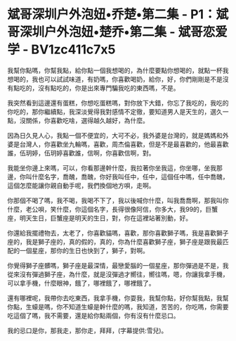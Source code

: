 # 斌哥深圳户外泡妞•乔楚•第二集 - P1：斌哥深圳户外泡妞•楚乔•第二集 - 斌哥恋爱学 - BV1zc411c7x5

我幫你點嗎，你幫我點，給你點一個我想喝的，為什麼要點你想喝的，就點一杯我想喝的，我也可以試試味道，有奶嗎，你喜歡喝奶，給你，好，你們剛剛是不是沒有點吃的，沒有點吃的，你是出來專門騙我吃的東西嗎，不是。

我突然看到這邊還有蛋糕，你想吃蛋糕嗎，對你放下大錯，你忘了我吃的，我吃的你吃的，那你繼續點，我深淡覺得我對感情不定徹，要知道男人是天生的，選久一點，沒關係，你喜歡吃啥，選得越久越好，為什麼。

因為日久見人心，我點一個不便宜的，大可不必，我外婆是台灣的，就是媽媽和外婆是台灣人，你喜歡坐九輪嗎，喜歡，周杰倫喜歡，但是不是最喜歡的，他最喜歡誰，伍玥婷，伍玥婷喜歡誰，信啊，你喜歡信啊，對。

我能坐你邊上來嗎，可以，你看那邊幹什麼，我拉著你坐我這，你坐哪，坐我那邊，你叫什麼名字，喬醜，喬醜，你好我叫任中，任中，這個任中嗎，任中喬醜，這個怎麼能讓你親自動手呢，我們換個地方唄，走啊。

你那個不喝了嗎，我不喝，我喝不下了，我以後喊你什麼，叫我喬喬啊，那我叫你什麼，老公唄，笑什麼，你這個名字，長得很像阿信，你多大，我99的，巨蟹座，明天生日，巨蟹座是明天的生日，對，你在這裡站著別動，好。

你還給我擺禮物去，太老了，你喜歡貓嗎，喜歡，那你喜歡獅子嗎，我是喜歡獅子座的，我是獅子座的，真的假的，真的，你為什麼喜歡獅子座，獅子座是跟我最匹配的一個星座，那你的生日也快到了，獅子，對啊。

你覺得獅子座髒嗎，獅子座是最深情，最戀愛腦的一個星座，那你彈過是不是，我從來沒有彈過獅子座，為什麼，就是沒彈過才嚮往，嚮往嗎，嗯，你讓我拿手機，可以拿手機，什麼眼神，餓了，哪裡餓了，哪裡餓了。

還有哪裡呢，我帶你去吃東西，我拿手機，你耍我，我幫你點，好你幫我點，我幫你點，生蠔是嗎，你不知道生蠔是幹什麼的嗎，我知道，苦苦的，你吃嗎，你需要吃這個了嗎，我不需要，還是給你點兩個，你有沒有什麼忌口。

我的忌口是你，那我走，那你走，拜拜，(字幕提供:雪兒)。
